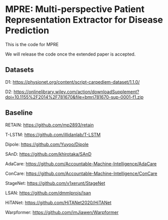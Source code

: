 # MPRE: Multi-perspective Patient Representation Extractor for Disease Prediction
This is the code for MPRE

We will release the code once the extended paper is accepted.


## Datasets

D1: https://physionet.org/content/script-carpediem-dataset/1.1.0/ 

D2: https://onlinelibrary.wiley.com/action/downloadSupplement?doi=10.1155%2F2014%2F781670&file=bmri781670-sup-0001-f1.zip

## Baseline

RETAIN: https://github.com/mp2893/retain

T-LSTM: https://github.com/illidanlab/T-LSTM

Dipole: https://github.com/Yuyoo/Dipole

SAnD: https://github.com/khirotaka/SAnD

AdaCare: https://github.com/Accountable-Machine-Intelligence/AdaCare

ConCare: https://github.com/Accountable-Machine-Intelligence/ConCare

StageNet: https://github.com/v1xerunt/StageNet

LSAN: https://github.com/dmmlprojs/lsan

HiTANet: https://github.com/HiTANet2020/HiTANet

Warpformer: https://github.com/imJiawen/Warpformer



